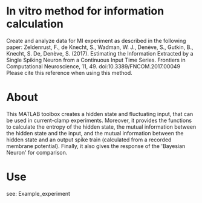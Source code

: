# In vitro method for information calculation

Create and analyze data for MI experiment as described in the following paper: 
Zeldenrust, F., de Knecht, S., Wadman, W. J., Denève, S., Gutkin, B., Knecht, S. De, Denève, S. (2017). 
Estimating the Information Extracted by a Single Spiking Neuron from a Continuous Input Time Series. 
Frontiers in Computational Neuroscience, 11, 49. doi:10.3389/FNCOM.2017.00049
Please cite this reference when using this method.

# About
This MATLAB toolbox creates a hidden state and fluctuating input, that can be used in current-clamp experiments. Moreover, it provides the functions to calculate the entropy of the hidden state, the mutual information between the hidden state and the input, and the mutual information between the hidden state and an output spike train (calculated from a recorded membrane potential). Finally, it also gives the response of the 'Bayesian Neuron' for comparison.  

# Use

see: Example_experiment

